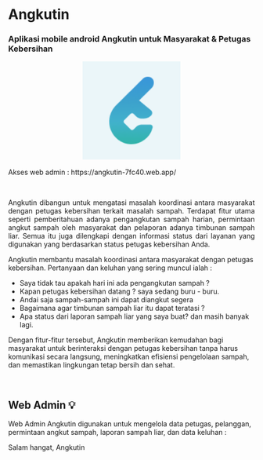 # Angkutin
### Aplikasi mobile android Angkutin untuk Masyarakat & Petugas Kebersihan
<!-- BACKGROUND PROJECT -->
<p align="center">
<img width="200px" src="https://github.com/angkutin/angkutin-mobile/blob/master/assets/logo.png"> 
<br>
    <p align="justify">
      Akses web admin : https://angkutin-7fc40.web.app/
    </p>
  <br>
  <p align="justify">
Angkutin dibangun untuk mengatasi masalah koordinasi antara masyarakat dengan petugas kebersihan terkait masalah sampah. Terdapat fitur utama seperti pemberitahuan adanya pengangkutan sampah harian, permintaan angkut sampah oleh masyarakat dan pelaporan adanya timbunan sampah liar. Semua itu juga dilengkapi dengan informasi status dari layanan yang digunakan yang berdasarkan status petugas kebersihan Anda.

Angkutin membantu masalah koordinasi antara masyarakat dengan petugas kebersihan. Pertanyaan dan keluhan yang sering muncul ialah :
- Saya tidak tau apakah hari ini ada pengangkutan sampah ?
- Kapan petugas kebersihan datang ? saya sedang buru - buru.
- Andai saja sampah-sampah ini dapat diangkut segera
- Bagaimana agar timbunan sampah liar itu dapat teratasi ?
- Apa status dari laporan sampah liar yang saya buat?
dan masih banyak lagi.

Dengan fitur-fitur tersebut, Angkutin memberikan kemudahan bagi masyarakat untuk berinteraksi dengan petugas kebersihan tanpa harus komunikasi secara langsung, meningkatkan efisiensi pengelolaan sampah, dan memastikan lingkungan tetap bersih dan sehat.
  </p>
</p>
<br>

<!-- Feature -->
## Web Admin :bulb:
Web Admin Angkutin digunakan untuk mengelola data petugas, pelanggan, permintaan angkut sampah, laporan sampah liar, dan data keluhan :


Salam hangat, Angkutin
